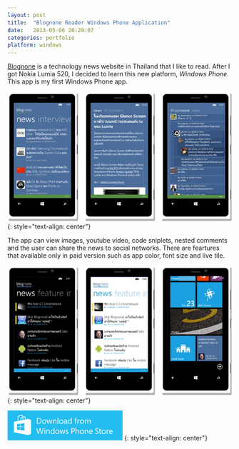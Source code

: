 ```yaml
---
layout: post
title:  "Blognone Reader Windows Phone Application"
date:   2013-05-06 20:29:07
categories: portfolio
platform: windows
---
```


[Blognone](https://www.blognone.com/) is a technology news website in Thailand that I like to read. After I got Nokia Lumia 520, I decided to learn this new platform, *Windows Phone*. This app is my first Windows Phone app.

![image](/img/portfolio/blognone1.jpg)
{: style="text-align: center"}

The app can view images, youtube video, code sniplets, nested comments and the user can share the news to social networks. There are feartures that available only in paid version such as app color, font size and live tile.

![image](/img/portfolio/blognone2.jpg)
{: style="text-align: center"}

[![Download Here](/img/download/windowsstore.png)](http://www.windowsphone.com/th-th/store/app/blognone-reader/2f532b17-abb6-4adc-87a0-6d6b28fb8c41)
{: style="text-align: center"}

